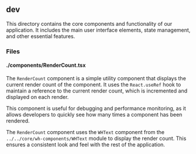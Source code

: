 ## dev

This directory contains the core components and functionality of our application. It includes the main user interface elements, state management, and other essential features.

### Files

#### ./components/RenderCount.tsx

The `RenderCount` component is a simple utility component that displays the current render count of the component. It uses the `React.useRef` hook to maintain a reference to the current render count, which is incremented and displayed on each render.

This component is useful for debugging and performance monitoring, as it allows developers to quickly see how many times a component has been rendered.

The `RenderCount` component uses the `WHText` component from the `../../core/wh-components/WHText` module to display the render count. This ensures a consistent look and feel with the rest of the application.